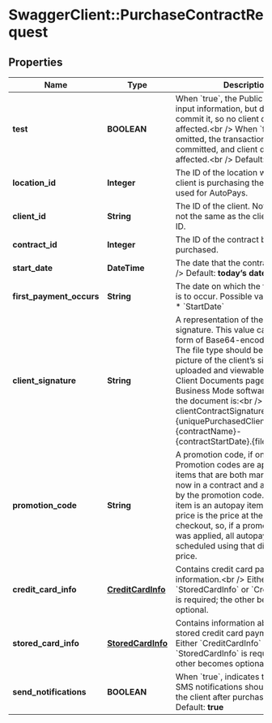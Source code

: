 # SwaggerClient::PurchaseContractRequest

## Properties
Name | Type | Description | Notes
------------ | ------------- | ------------- | -------------
**test** | **BOOLEAN** | When &#x60;true&#x60;, the Public API validates input information, but does not commit it, so no client data is affected.&lt;br /&gt;  When &#x60;false&#x60; or omitted, the transaction is committed, and client data is affected.&lt;br /&gt;  Default: **false** | [optional] 
**location_id** | **Integer** | The ID of the location where the client is purchasing the contract; used for AutoPays. | [optional] 
**client_id** | **String** | The ID of the client. Note that this is not the same as the client’s unique ID. | 
**contract_id** | **Integer** | The ID of the contract being purchased. | 
**start_date** | **DateTime** | The date that the contract starts.&lt;br /&gt;  Default: **today’s date** | [optional] 
**first_payment_occurs** | **String** | The date on which the first payment is to occur. Possible values:  * Instant  * &#x60;StartDate&#x60; | [optional] 
**client_signature** | **String** | A representation of the client’s signature. This value can take the form of Base64-encoded byte array. The file type should be PNG. The picture of the client’s signature is uploaded and viewable from the Client Documents page in the Core Business Mode software. The title of the document is:&lt;br /&gt;  clientContractSignature-{uniquePurchasedClientContractID}-{contractName}-{contractStartDate}.{fileType} | [optional] 
**promotion_code** | **String** | A promotion code, if one applies. Promotion codes are applied to items that are both marked as pay now in a contract and are discounted by the promotion code. If a pay now item is an autopay item, its autopay price is the price at the time of checkout, so, if a promotion code was applied, all autopays are scheduled using that discounted price. | [optional] 
**credit_card_info** | [**CreditCardInfo**](CreditCardInfo.md) | Contains credit card payment information.&lt;br /&gt;  Either &#x60;StoredCardInfo&#x60; or &#x60;CreditCardInfo&#x60; is required; the other becomes optional. | [optional] 
**stored_card_info** | [**StoredCardInfo**](StoredCardInfo.md) | Contains information about the stored credit card payment.&lt;br /&gt;  Either &#x60;CreditCardInfo&#x60; or &#x60;StoredCardInfo&#x60; is required; the other becomes optional. | [optional] 
**send_notifications** | **BOOLEAN** | When &#x60;true&#x60;, indicates that email and SMS notifications should be sent to the client after purchase.&lt;br /&gt;  Default: **true** | [optional] 


